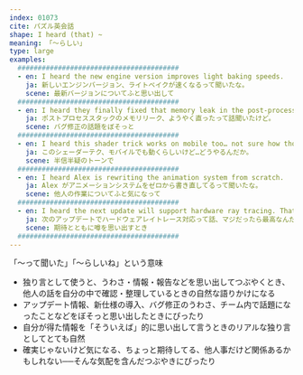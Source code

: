 ```yaml
---
index: 01073
cite: パズル英会話
shape: I heard (that) ~
meaning: 「〜らしい」
type: large
examples:
  ########################################
  - en: I heard the new engine version improves light baking speeds.
    ja: 新しいエンジンバージョン、ライトベイクが速くなるって聞いたな。
    scene: 最新バージョンについてふと思い出して
  ########################################
  - en: I heard they finally fixed that memory leak in the post-processing stack.
    ja: ポストプロセススタックのメモリリーク、ようやく直ったって話聞いたけど。
    scene: バグ修正の話題をぼそっと
  ########################################
  - en: I heard this shader trick works on mobile too… not sure how though.
    ja: このシェーダーテク、モバイルでも動くらしいけど…どうやるんだか。
    scene: 半信半疑のトーンで
  ########################################
  - en: I heard Alex is rewriting the animation system from scratch.
    ja: Alex がアニメーションシステムをゼロから書き直してるって聞いたな。
    scene: 他人の作業についてふと気になって
  ########################################
  - en: I heard the next update will support hardware ray tracing. That’d be awesome.
    ja: 次のアップデートでハードウェアレイトレース対応って話、マジだったら最高なんだけど。
    scene: 期待とともに噂を思い出すとき
  ########################################
---
```


「〜って聞いた」「〜らしいね」という意味

- 独り言として使うと、うわさ・情報・報告などを思い出してつぶやくとき、他人の話を自分の中で確認・整理しているときの自然な語りかけになる
- アップデート情報、新仕様の導入、バグ修正のうわさ、チーム内で話題になったことなどをぼそっと思い出したときにぴったり
- 自分が得た情報を「そういえば」的に思い出して言うときのリアルな独り言としてとても自然
- 確実じゃないけど気になる、ちょっと期待してる、他人事だけど関係あるかもしれない──そんな気配を含んだつぶやきにぴったり
